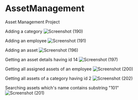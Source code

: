 # AssetManagement
Asset Management Project

Adding a category
![Screenshot (190)](https://user-images.githubusercontent.com/80596589/177002075-927ff608-5359-4baf-9bce-447d9f71fdc0.png)

Adding an employee
![Screenshot (191)](https://user-images.githubusercontent.com/80596589/177002251-6eda179d-4208-4cbe-9bce-39c294b2ab46.png)

Adding an asset
![Screenshot (196)](https://user-images.githubusercontent.com/80596589/177002335-f10eece8-4373-495f-9ea9-5382eda78b80.png)

Getting an asset details having id 14
![Screenshot (197)](https://user-images.githubusercontent.com/80596589/177002380-a03b8758-82f9-469b-93f5-4a0342d0d1f6.png)

Getting all assigned assets of an employee
![Screenshot (200)](https://user-images.githubusercontent.com/80596589/177002431-2bfcb1ca-b410-46dc-b699-e993cf59c07a.png)

Getting all assets of a category having id 2
![Screenshot (202)](https://user-images.githubusercontent.com/80596589/177003877-d98d749e-7e70-453e-8cdd-58716e48d30e.png)

Searching assets which's name contains substring "101"
![Screenshot (201)](https://user-images.githubusercontent.com/80596589/177002513-cba58125-ed68-4a7f-bb34-fe9aa4a1ea5b.png)
